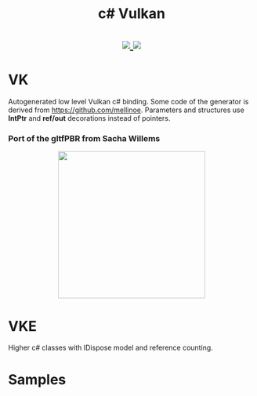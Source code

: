 <h1 align="center">
  c# Vulkan
  <br>  
<p align="center">
  <a href="https://www.nuget.org/packages/Vulkan">
    <img src="https://buildstats.info/nuget/Vulkan">
  </a>
  <a href="https://www.paypal.me/GrandTetraSoftware">
    <img src="https://img.shields.io/badge/Donate-PayPal-green.svg">
  </a>
</p>
</h1>

# VK
Autogenerated low level Vulkan c# binding. Some code of the generator is derived from https://github.com/mellinoe.
Parameters and structures use **IntPtr** and **ref/out** decorations instead of pointers.

### Port of the gltfPBR from Sacha Willems
<p align="center">
  <a href="https://github.com/jpbruyere/vk.net/blob/master/samples/pbrSashaWillem/screenshot.png">
    <kbd><img src="https://github.com/jpbruyere/vk.net/blob/master/samples/pbrSashaWillem/screenshot.png" height="300"></kbd>
  </a>
</p>

# VKE
Higher c# classes with IDispose model and reference counting.

# Samples
